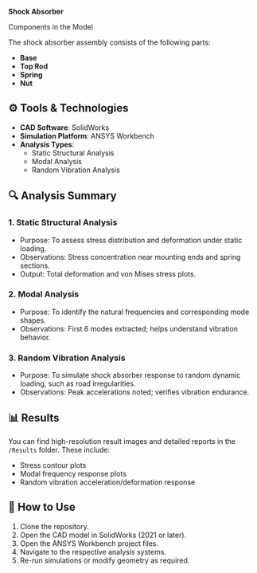 **Shock Absorber**

Components in the Model

The shock absorber assembly consists of the following parts:
- **Base**
- **Top Rod**
- **Spring**
- **Nut**

## ⚙️ Tools & Technologies

- **CAD Software**: SolidWorks
- **Simulation Platform**: ANSYS Workbench
- **Analysis Types**:
  - Static Structural Analysis
  - Modal Analysis
  - Random Vibration Analysis

## 🔍 Analysis Summary

### 1. **Static Structural Analysis**
- Purpose: To assess stress distribution and deformation under static loading.
- Observations: Stress concentration near mounting ends and spring sections.
- Output: Total deformation and von Mises stress plots.

### 2. **Modal Analysis**
- Purpose: To identify the natural frequencies and corresponding mode shapes.
- Observations: First 6 modes extracted; helps understand vibration behavior.

### 3. **Random Vibration Analysis**
- Purpose: To simulate shock absorber response to random dynamic loading, such as road irregularities.
- Observations: Peak accelerations noted; verifies vibration endurance.

## 📊 Results

You can find high-resolution result images and detailed reports in the `/Results` folder. These include:
- Stress contour plots
- Modal frequency response plots
- Random vibration acceleration/deformation response

## 📌 How to Use

1. Clone the repository.
2. Open the CAD model in SolidWorks (2021 or later).
3. Open the ANSYS Workbench project files.
4. Navigate to the respective analysis systems.
5. Re-run simulations or modify geometry as required.
